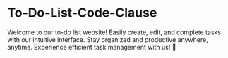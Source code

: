 # To-Do-List-Code-Clause
Welcome to our to-do list website! Easily create, edit, and complete tasks with our intuitive interface. Stay organized and productive anywhere, anytime. Experience efficient task management with us! 📝
